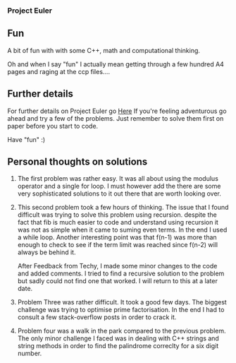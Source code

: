 ### Project Euler 

## Fun
A bit of fun with with some C++, math and computational thinking.

Oh and when I say "fun" I actually mean getting through a few hundred A4 pages 
and raging at the ccp files.... 

## Further details
For further details on Project Euler go [Here](https://projecteuler.net/)
If you're feeling adventurous go ahead and try a few of the problems.
Just remember to solve them first on paper before you start to code.

Have "fun" :)


## Personal thoughts on solutions
1. The first problem was rather easy. It was all about using the modulus operator and a single for loop.
	I must however add the there are some very sophisticated solutions to it out there that are worth looking over.

1. This second problem took a few hours of thinking. The issue that I found difficult was trying to solve this problem
	using recursion. despite the fact that fib is much easier to code and understand using recursion it was not as simple
	when it came to suming even terms. In the end I used a while loop. Another interesting point was that f(n-1) was more 
	than enough to check to see if the term limit was reached since f(n-2) will always be behind it.

	After Feedback from Techy, I made some minor changes to the code and added comments. I tried to find a recursive solution
	to the problem but sadly could not find one that worked. I will return to this at a later date.

1. Problem Three was rather difficult. It took a good few days. The biggest challenge was trying to optimise prime factorisation. 
	In the end I had to consult a few stack-overflow posts in order to crack it.  

1. Problem four was a walk in the park compared to the previous problem. The only minor challenge I faced was in dealing with
	C++ strings and string methods in order to find the palindrome correclty for a six digit number.
